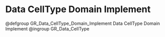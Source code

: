 Data CellType Domain Implement
=============================

@defgroup GR_Data_CellType_Domain_Implement Data CellType Domain Implement
@ingroup GR_Data_CellType

